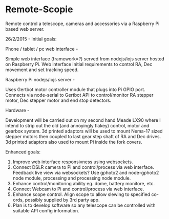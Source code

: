 # Remote-Scopie
Remote control a telescope, cameras and accessories via a Raspberry Pi based web server.

26/2/2015 -
Initial goals:


Phone / tablet / pc web interface -

Simple web interface (framework=?) served from nodejs/iojs server hosted on Raspberry Pi. Web interface initial requirements to control RA, Dec movement and set tracking speed.


Raspberry Pi nodejs/iojs server -

Uses Gertbot motor controller module that plugs into Pi GPIO port. Connects via node-serial to Gertbot API to control/monitor RA stepper motor, Dec stepper motor and end stop detectors.


Hardware -

Development will be carried out on my second hand Meade LX90 where I intend to strip out the old (and annoyingly flakey) control, motor and gearbox system. 3d printed adaptors will be used to mount Nema-17 sized stepper motors then coupled to last gear step shaft of RA and Dec drives. 3d printed adaptors also used to mount Pi inside the fork covers.


Enhanced goals:

1. Improve web interface responsivness using websockets.
2. Connect DSLR camera to Pi and control/process via web interface. Feedback live view via websockets? Use gphoto2 and node-gphoto2 node module, processing and processing node module.
3. Enhance control/monitoring ability eg. dome, battery monitore, etc.
4. Connect Webcam to Pi and control/process via web interface.
5. Enhance scope control. Align scope to allow slewing to specified co-ords, possibly supplied by 3rd party app.
6. Plan is to develop software so any telescope can be controlled with suitable API config information.
